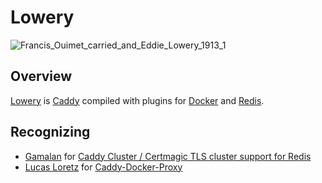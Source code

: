 # Lowery
![Francis_Ouimet_carried_and_Eddie_Lowery_1913_1](https://user-images.githubusercontent.com/20460411/121463582-5260bb00-c980-11eb-8413-a4e84376a251.jpg)

## Overview
[Lowery](https://caddiehalloffame.org/all-hall-of-fame-inductees/175-eddie-lowery) is [Caddy](https://caddyserver.com) compiled with plugins for [Docker](https://www.docker.com) and [Redis](https://redis.io).

## Recognizing
- [Gamalan](https://github.com/gamalan) for [Caddy Cluster / Certmagic TLS cluster support for Redis](https://github.com/gamalan/caddy-tlsredis)
- [Lucas Loretz](https://github.com/lucaslorentz) for [Caddy-Docker-Proxy](https://github.com/lucaslorentz/caddy-docker-proxy)
